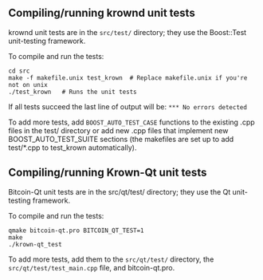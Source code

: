 Compiling/running krownd unit tests
------------------------------------

krownd unit tests are in the `src/test/` directory; they
use the Boost::Test unit-testing framework.

To compile and run the tests:

	cd src
	make -f makefile.unix test_krown  # Replace makefile.unix if you're not on unix
	./test_krown   # Runs the unit tests

If all tests succeed the last line of output will be:
`*** No errors detected`

To add more tests, add `BOOST_AUTO_TEST_CASE` functions to the existing
.cpp files in the test/ directory or add new .cpp files that
implement new BOOST_AUTO_TEST_SUITE sections (the makefiles are
set up to add test/*.cpp to test_krown automatically).


Compiling/running Krown-Qt unit tests
---------------------------------------

Bitcoin-Qt unit tests are in the src/qt/test/ directory; they
use the Qt unit-testing framework.

To compile and run the tests:

	qmake bitcoin-qt.pro BITCOIN_QT_TEST=1
	make
	./krown-qt_test

To add more tests, add them to the `src/qt/test/` directory,
the `src/qt/test/test_main.cpp` file, and bitcoin-qt.pro.
